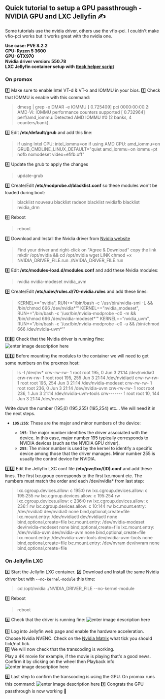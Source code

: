 
## Quick tutorial to setup a GPU passthrough - NVIDIA GPU and LXC Jellyfin ✍️

Some tutorials use the nvidia driver, others use the vfio-pci. I couldn't make vfio-pci works but it works great with the nvidia one.

**Use case: 
PVE 8.2.2  
CPU: Ryzen 5 3600  
GPU: GTX970  
Nvidia driver version: 550.78  
LXC Jellyfin container setup with [tteck helper script](https://helper-scripts.com/scripts)**  

### On promox

:one: Make sure to enable Intel VT-d & VT-x and IOMMU in your bios.
:two: Check that IOMMU is enable with this command:
> dmesg | grep -e DMAR -e IOMMU
> [    0.725409] pci 0000:00:00.2: AMD-Vi: IOMMU performance counters supported
[    0.732964] perf/amd_iommu: Detected AMD IOMMU #0 (2 banks, 4 counters/bank).

:three: Edit **/etc/default/grub** and add this line:
>if using Intel CPU: intel_iommu=on
>if using AMD CPU: amd_iommu=on
>  GRUB_CMDLINE_LINUX_DEFAULT="quiet amd_iommu=on iommu=pt nofb nomodeset video=efifb:off"

:four: Update the grub to apply the changes
> update-grub

:five: Create/Edit **/etc/modprobe.d/blacklist.conf** so these modules won't be loaded during boot:
> blacklist nouveau
blacklist radeon
blacklist nvidiafb
blacklist nvidia_drm

:six: Reboot
> reboot

:seven: Download and Install the Nvidia driver from [Nvidia website](https://www.nvidia.com/Download/index.aspx)
> Find your driver and right-click on "Agree & Download" copy the link
> mkdir /opt/nvidia && cd /opt/nvidia
> wget LINK
> chmod +x NVIDIA_DRIVER_FILE.run
> ./NVIDIA_DRIVER_FILE.run

:eight: Edit **/etc/modules-load.d/modules.conf** and add these Nvidia modules:
> nvidia 
> nvidia-modeset 
> nvidia_uvm

:nine: Create/Edit **/etc/udev/rules.d/70-nvidia.rules** and add these lines:
> KERNEL=="nvidia", RUN+="/bin/bash -c '/usr/bin/nvidia-smi -L && /bin/chmod 666 /dev/nvidia*'" 
> KERNEL=="nvidia_modeset", RUN+="/bin/bash -c '/usr/bin/nvidia-modprobe -c0 -m && /bin/chmod 666 /dev/nvidia-modeset*'" 
> KERNEL=="nvidia_uvm", RUN+="/bin/bash -c '/usr/bin/nvidia-modprobe -c0 -u && /bin/chmod 666 /dev/nvidia-uvm*'"

:one::zero: Check that the Nvidia driver is running fine:
![enter image description here](https://i.imgur.com/2RJSwCl.png)

:one::one:  Before mounting the modules to the container we will need to get some numbers on the proxmox host:
> ls -l /dev/nv*
crw-rw-rw- 1 root root 195,   0 Jun  3 21:14 /dev/nvidia0
crw-rw-rw- 1 root root 195, 255 Jun  3 21:14 /dev/nvidiactl
crw-rw-rw- 1 root root 195, 254 Jun  3 21:14 /dev/nvidia-modeset
crw-rw-rw- 1 root root 236,   0 Jun  3 21:14 /dev/nvidia-uvm
crw-rw-rw- 1 root root 236,   1 Jun  3 21:14 /dev/nvidia-uvm-tools
crw------- 1 root root  10, 144 Jun  3 21:14 /dev/nvram

Write down the number (195,0) (195,255) (195,254) etc... We will need it in the next steps.
-   **`195:255`**: These are the major and minor numbers of the device:
    
    -   **`195`**: The major number identifies the driver associated with the device. In this case, major number 195 typically corresponds to NVIDIA devices (such as the NVIDIA GPU driver).
    -  **`255`**: The minor number is used by the kernel to identify a specific device among those that the driver manages. Minor number 255 is usually the control device for NVIDIA.


:one::two: Edit the Jellyfin LXC conf file **/etc/pve/lxc/(ID).conf** and add these lines. The first lxc.group corresponds to the first lxc.mount etc. 
The numbers must match the order and each /dev/nvidia* from last step:
> lxc.cgroup.devices.allow: c 195:0 rw
lxc.cgroup.devices.allow: c 195:255 rw
lxc.cgroup.devices.allow: c 195:254 rw
lxc.cgroup.devices.allow: c 236:0 rw
lxc.cgroup.devices.allow: c 236:1 rw
lxc.cgroup.devices.allow: c 10:144 rw
lxc.mount.entry: /dev/nvidia0 dev/nvidia0 none bind,optional,create=file
lxc.mount.entry: /dev/nvidiactl dev/nvidiactl none bind,optional,create=file
lxc.mount.entry: /dev/nvidia-modeset dev/nvidia-modeset none bind,optional,create=file
lxc.mount.entry: /dev/nvidia-uvm dev/nvidia-uvm none bind,optional,create=file
lxc.mount.entry: /dev/nvidia-uvm-tools dev/nvidia-uvm-tools none bind,optional,create=file
lxc.mount.entry: /dev/nvram dev/nvram none bind,optional,create=file

### On Jellyfin LXC

:one: Start the Jellyfin LXC container.
:two: Download and Install the same Nvidia driver but with ``--no-kernel-module`` this time:
> cd /opt/nvidia
> ./NVIDIA_DRIVER_FILE --no-kernel-module

:three: Reboot
> reboot
> 
:four: Check that the driver is running fine:
![enter image description here](https://i.imgur.com/okgh4zS.png)

:five: Log into Jellyfin web page and enable the hardware acceleration.
Choose Nvidia NVENC.
Check on the [Nvidia Matrix](https://developer.nvidia.com/video-encode-and-decode-gpu-support-matrix-new) what tick you should tick/not tick.  
:six: We will now check that the transcoding is working.  
Play a 4K movie for example, if the movie is playing that's a good news.  
Confirm it by clicking on the wheel then Playback info  
![enter image description here](https://i.imgur.com/UkS617U.jpeg)

:six: Last step to confirm the transcoding is using the GPU. On promox runs this command:
![enter image description here](https://i.imgur.com/I6XWs4Q.png)
:seven: Congrats the GPU passthrough is now working 💪
